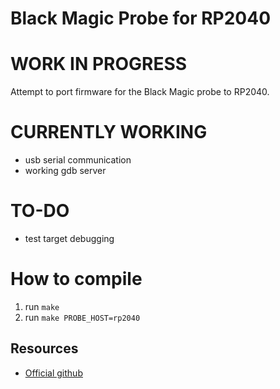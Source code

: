 # Black Magic Probe for RP2040
# WORK IN PROGRESS

Attempt to port firmware for the Black Magic probe to RP2040.

# CURRENTLY WORKING
- usb serial communication
- working gdb server

# TO-DO
- test target debugging

# How to compile
1. run ```make```
2. run ```make PROBE_HOST=rp2040```

## Resources
* [Official github](https://github.com/blackmagic-debug/blackmagic)
